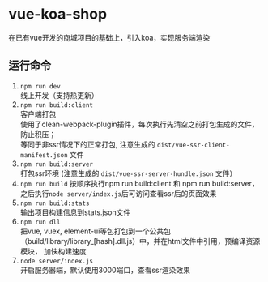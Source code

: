 # vue-koa-shop
在已有vue开发的商城项目的基础上，引入koa，实现服务端渲染


## 运行命令
1. `npm run dev`  
    线上开发（支持热更新）
2. `npm run build:client`   
    客户端打包  
    使用了clean-webpack-plugin插件，每次执行先清空之前打包生成的文件，防止积压；  
    等同于非ssr情况下的正常打包, 注意生成的 `dist/vue-ssr-client-manifest.json` 文件
3. `npm run build:server`  
    打包ssr环境 (注意生成的 `dist/vue-ssr-server-hundle.json` 文件）
4. `npm run build` 
    按顺序执行npm run build:client 和 npm run build:server， 之后执行`node server/index.js`后可访问查看ssr后的页面效果
5. `npm run build:stats`    
    输出项目构建信息到stats.json文件
6. `npm run dll`  
    把vue, vuex, element-ui等包打包到一个公共包（build/library/library_[hash].dll.js）中，并在html文件中引用，预编译资源模块， 加快构建速度
6. `node server/index.js`  
    开启服务器端，默认使用3000端口，查看ssr渲染效果
